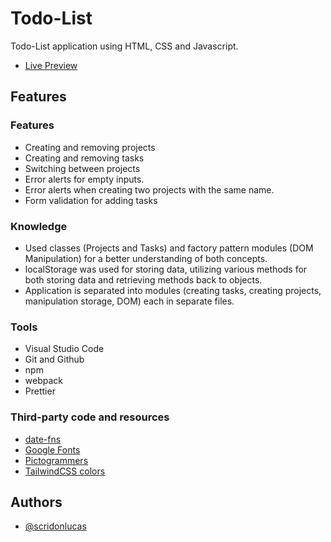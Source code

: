# Todo-List

Todo-List application using HTML, CSS and Javascript.

- [Live Preview](https://scridonlucas.github.io/Todo_List)

## Features

### Features

- Creating and removing projects
- Creating and removing tasks
- Switching between projects
- Error alerts for empty inputs.
- Error alerts when creating two projects with the same name.
- Form validation for adding tasks

### Knowledge

- Used classes (Projects and Tasks) and factory pattern modules (DOM Manipulation) for a better understanding of both concepts.
- localStorage was used for storing data, utilizing various methods for both storing data and retrieving methods back to objects.
- Application is separated into modules (creating tasks, creating projects, manipulation storage, DOM) each in separate files.

### Tools

- Visual Studio Code
- Git and Github
- npm
- webpack
- Prettier

### Third-party code and resources

- [date-fns](https://date-fns.org/)
- [Google Fonts](https://fonts.google.com/)
- [Pictogrammers](https://materialdesignicons.com/)
- [TailwindCSS colors](https://tailwindcss.com/docs/customizing-colors)

## Authors

- [@scridonlucas](https://github.com/scridonlucas)
